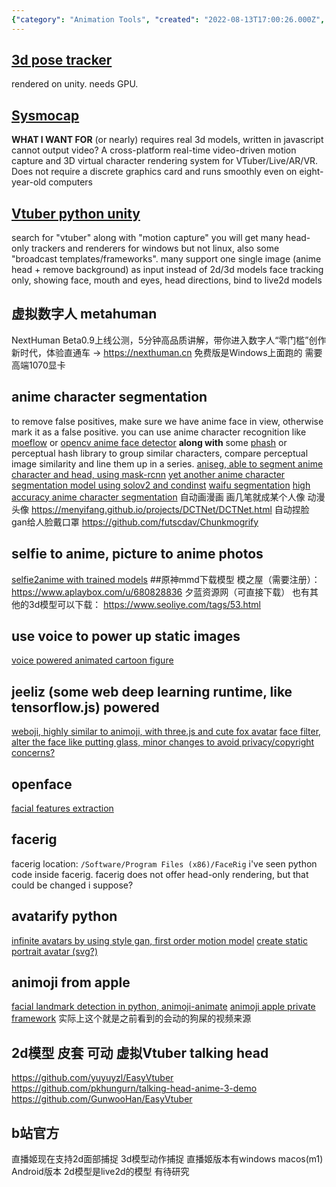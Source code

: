 ```yaml
---
{"category": "Animation Tools", "created": "2022-08-13T17:00:26.000Z", "date": "2022-08-13 17:00:26", "description": "This article delves into the development of anime-style avatars, emphasizing the significance of 3D models, Linux compatibility, and face tracking tools. It explores various techniques such as moeflow, AniSeg, NextHuman Beta0.9, FaceRig, Style GAN, Python, and facial landmark detection for creating digital people and animating them. Furthermore, it discusses applications like Animoji, VTuber talking heads, and live streaming in the context of this avatar development.", "modified": "2023-01-18T09:02:47.151Z", "tags": ["anime character segmentation", "animoji", "avatarkit", "image segmentation", "pyjom", "talking head", "video driven model", "video generator", "vtuber", "waifu segmentation"], "title": "哔哩哔哩 直播姬 2d模型 3d模型"}
---
```

## [3d pose tracker](https://github.com/digital-standard/ThreeDPoseTracker)
rendered on unity. needs GPU.
## [Sysmocap](https://github.com/xianfei/SysMocap)
**WHAT I WANT FOR** (or nearly) requires real 3d models, written in javascript
cannot output video?
A cross-platform real-time video-driven motion capture and 3D virtual character rendering system for VTuber/Live/AR/VR.
Does not require a discrete graphics card and runs smoothly even on eight-year-old computers
## [Vtuber python unity](https://github.com/mmmmmm44/VTuber-Python-Unity)
search for "vtuber" along with "motion capture" you will get many head-only trackers and renderers for windows but not linux, also some "broadcast templates/frameworks". many support one single image (anime head + remove background) as input instead of 2d/3d models
face tracking only, showing face, mouth and eyes, head directions, bind to live2d models
## 虚拟数字人 metahuman
NextHuman Beta0.9上线公测，5分钟高品质讲解，带你进入数字人“零门槛”创作新时代，体验直通车 -> https://nexthuman.cn 免费版是Windows上面跑的 需要高端1070显卡
## anime character segmentation
to remove false positives, make sure we have anime face in view, otherwise mark it as a false positive.
you can use anime character recognition like [moeflow](https://github.com/freedomofkeima/MoeFlow) or [opencv anime face detector](https://github.com/nagadomi/lbpcascade_animeface) **along with** some [phash](http://phash.org/) or perceptual hash library to group similar characters, compare perceptual image similarity and line them up in a series.
[aniseg, able to segment anime character and head, using mask-rcnn](https://github.com/jerryli27/AniSeg)
[yet another anime character segmentation model using solov2 and condinst](https://github.com/zymk9/Yet-Another-Anime-Segmenter)
[waifu segmentation](https://github.com/Neihtq/waifu-segmentation)
[high accuracy anime character segmentation](https://github.com/SkyTNT/anime-segmentation)
自动画漫画 画几笔就成某个人像 动漫头像
https://menyifang.github.io/projects/DCTNet/DCTNet.html
自动捏脸 gan给人脸戴口罩
https://github.com/futscdav/Chunkmogrify
## selfie to anime, picture to anime photos
[selfie2anime with trained models](https://github.com/XingruiWang/Animefy)
##原神mmd下载模型
模之屋（需要注册）：
https://www.aplaybox.com/u/680828836
夕蓝资源网（可直接下载） 也有其他的3d模型可以下载：
https://www.seoliye.com/tags/53.html
## use voice to power up static images
[voice powered animated cartoon figure](https://github.com/AnimatePortrait/AnimatePortrait)
## jeeliz (some web deep learning runtime, like tensorflow.js) powered
[weboji, highly similar to animoji, with three.js and cute fox avatar](https://github.com/jeeliz/jeelizWeboji)
[face filter, alter the face like putting glass, minor changes to avoid privacy/copyright concerns?](https://github.com/jeeliz/jeelizFaceFilter)
## openface
[facial features extraction](https://github.com/TadasBaltrusaitis/OpenFace)
## facerig
facerig location: `/Software/Program Files (x86)/FaceRig`
i've seen python code inside facerig.
facerig does not offer head-only rendering, but that could be changed i suppose?
## avatarify python
[infinite avatars by using style gan, first order motion model](https://github.com/alievk/avatarify-python)
[create static portrait avatar (svg?)](https://pypi.org/project/python-avatars/)
## animoji from apple
[facial landmark detection in python, animoji-animate](https://github.com/thevarunsharma/Animoji-Animate)
[animoji apple private framework](https://github.com/efremidze/Animoji) 实际上这个就是之前看到的会动的狗屎的视频来源
## 2d模型 皮套 可动 虚拟Vtuber talking head
https://github.com/yuyuyzl/EasyVtuber
https://github.com/pkhungurn/talking-head-anime-3-demo
https://github.com/GunwooHan/EasyVtuber
## b站官方
直播姬现在支持2d面部捕捉 3d模型动作捕捉
直播姬版本有windows macos(m1) Android版本
2d模型是live2d的模型
有待研究